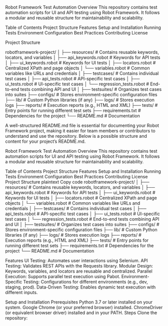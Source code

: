 Robot Framework Test Automation
Overview
This repository contains test automation scripts for UI and API testing using Robot Framework. It follows a modular and reusable structure for maintainability and scalability.

Table of Contents
Project Structure
Features
Setup and Installation
Running Tests
Environment Configuration
Best Practices
Contributing
License


Project Structure

robotframework-project/
│
├── resources/              # Contains reusable keywords, locators, and variables
│   ├── api_keywords.robot  # Keywords for API tests
│   ├── ui_keywords.robot   # Keywords for UI tests
│   ├── locators.robot      # Centralized XPath and page objects
│   └── variables.robot     # Common variables like URLs and credentials
│
├── testcases/              # Contains individual test cases
│   ├── api_tests.robot     # API-specific test cases
│   ├── ui_tests.robot      # UI-specific test cases
│   └── regression_tests.robot # End-to-end tests combining API and UI
│
├── testsuites/             # Organizes test cases into suites
├── configs/                # Stores environment-specific configuration files
├── lib/                    # Custom Python libraries (if any)
├── logs/                   # Stores execution logs
├── reports/                # Execution reports (e.g., HTML and XML)
├── tests/                  # Entry points for running different test sets
├── requirements.txt        # Dependencies for the project
└── README.md               # Documentation



A well-structured README.md file is essential for documenting your Robot Framework project, making it easier for team members or contributors to understand and use the repository. Below is a possible structure and content for your project’s README.md.

Robot Framework Test Automation
Overview
This repository contains test automation scripts for UI and API testing using Robot Framework. It follows a modular and reusable structure for maintainability and scalability.

Table of Contents
Project Structure
Features
Setup and Installation
Running Tests
Environment Configuration
Best Practices
Contributing
License
Project Structure
plaintext
Copy code
robotframework-project/
│
├── resources/              # Contains reusable keywords, locators, and variables
│   ├── api_keywords.robot  # Keywords for API tests
│   ├── ui_keywords.robot   # Keywords for UI tests
│   ├── locators.robot      # Centralized XPath and page objects
│   └── variables.robot     # Common variables like URLs and credentials
│
├── testcases/              # Contains individual test cases
│   ├── api_tests.robot     # API-specific test cases
│   ├── ui_tests.robot      # UI-specific test cases
│   └── regression_tests.robot # End-to-end tests combining API and UI
│
├── testsuites/             # Organizes test cases into suites
├── configs/                # Stores environment-specific configuration files
├── lib/                    # Custom Python libraries (if any)
├── logs/                   # Stores execution logs
├── reports/                # Execution reports (e.g., HTML and XML)
├── tests/                  # Entry points for running different test sets
├── requirements.txt        # Dependencies for the project
└── README.md               # Documentation


Features
UI Testing: Automates user interactions using Selenium.
API Testing: Validates REST APIs with the Requests library.
Modular Design: Keywords, variables, and locators are reusable and centralized.
Parallel Execution: Supports parallel test execution using Pabot.
Environment-Specific Testing: Configurations for different environments (e.g., dev, staging, prod).
Data-Driven Testing: Enables dynamic test execution with different inputs.


Setup and Installation
Prerequisites
Python 3.7 or later installed on your system.
Google Chrome (or your preferred browser) installed.
ChromeDriver (or equivalent browser driver) installed and in your PATH.
Steps
Clone the repository: